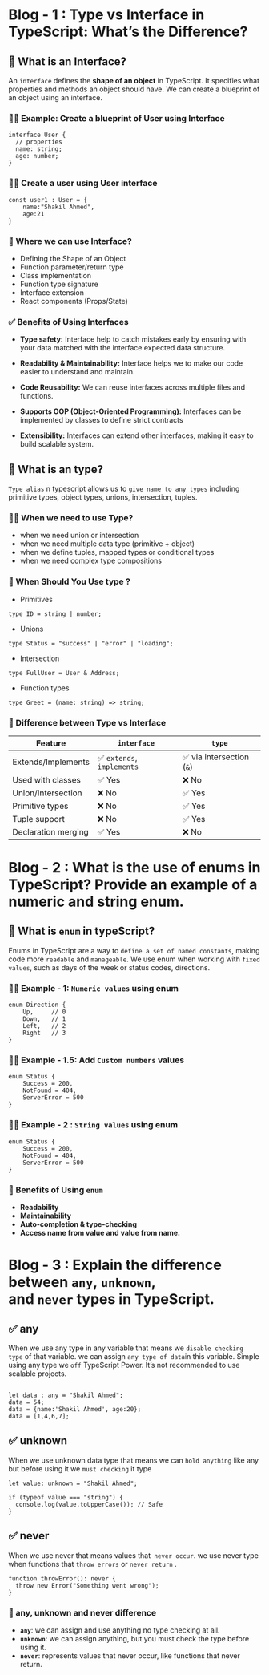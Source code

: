 
# Blog - 1 : Type vs Interface in TypeScript: What’s the Difference?

## 🎯 What is an Interface?

An `interface` defines the **shape of an object** in TypeScript. It specifies what properties and methods an object should have. We can create a blueprint of an object using an interface.

### 🧑‍💻 Example: Create a blueprint of User using Interface

```tsx
interface User {
  // properties
  name: string;
  age: number;
}
```

### 🧑‍💻 Create a user using User interface

```tsx
const user1 : User = {
    name:"Shakil Ahmed",
    age:21
}
```

### 🚀 Where we can use Interface?
- Defining the Shape of an Object
- Function parameter/return type
- Class implementation
- Function type signature
- Interface extension
- React components (Props/State)

### ✅ Benefits of Using Interfaces

- **Type safety:** Interface help to catch mistakes early by ensuring with your data matched with the interface expected data structure.

- **Readability & Maintainability:**  Interface helps  we to make our code easier to understand and maintain.

- **Code Reusability:**  We can reuse interfaces across multiple files and functions.

- **Supports OOP (Object-Oriented Programming):** Interfaces can be implemented by classes to define strict contracts

- **Extensibility:** Interfaces can extend other interfaces, making it easy to build scalable system.






## 🎯 What is an type?

`Type alias` n typescript allows us to `give name to any types` including primitive types, object types, unions, intersection, tuples.



### 🧑‍💻 When  we need to use Type?

- when we need union or intersection
- when we need multiple data type (primitive + object)
- when we define tuples, mapped types or conditional types
- when we need complex type compositions


### 🚀  When Should You Use type ?

- Primitives

```tsx
type ID = string | number;
```
- Unions 

```tsx
type Status = "success" | "error" | "loading";
```

- Intersection

```tsx
type FullUser = User & Address;
```
- Function types

```tsx
type Greet = (name: string) => string;
```



### 🎯 Difference between Type vs Interface

| Feature | `interface` | `type` |
| --- | --- | --- |
| Extends/Implements | ✅ `extends`, `implements` | ✅ via intersection (`&`) |
| Used with classes | ✅ Yes | ❌ No |
| Union/Intersection | ❌ No | ✅ Yes |
| Primitive types | ❌ No | ✅ Yes |
| Tuple support | ❌ No | ✅ Yes |
| Declaration merging | ✅ Yes | ❌ No |





# Blog - 2 : What is the use of enums in TypeScript? Provide an example of a numeric and string enum.





## 🚀 What is `enum` in typeScript?

Enums in TypeScript are a way to `define a set of named constants`, making code more `readable` and `manageable`. We use enum when working with `fixed values`, such as days of the week or status codes, directions.




### 🧑‍💻 Example - 1: `Numeric values` using enum


```tsx
enum Direction {
    Up,     // 0
    Down,   // 1
    Left,   // 2
    Right   // 3
}
```


### 🧑‍💻 Example - 1.5: Add `Custom numbers` values


```tsx
enum Status {
    Success = 200,
    NotFound = 404,
    ServerError = 500
}
```


### 🧑‍💻 Example - 2 :  `String values` using enum


```tsx
enum Status {
    Success = 200,
    NotFound = 404,
    ServerError = 500
}
```

### 🚀 Benefits of Using `enum`

- **Readability**
- **Maintainability**
- **Auto-completion & type-checking**
- **Access name from value and value from name.**




# Blog - 3 : Explain the difference between `any`, `unknown`, and `never` types in TypeScript.


## ✅ any

When we use any type in any variable that means we `disable checking type` of that variable. we can assign `any type of data`in this variable. Simple using any type we `off` TypeScript Power. It’s not recommended to use scalable projects.

```tsx

let data : any = "Shakil Ahmed";
data = 54;
data = {name:'Shakil Ahmed', age:20};
data = [1,4,6,7];

```


## ✅ unknown

When we use unknown data type that means we can `hold anything` like any but before using it we `must checking` it type 

```tsx
let value: unknown = "Shakil Ahmed";

if (typeof value === "string") {
  console.log(value.toUpperCase()); // Safe
}

```


## ✅ never

When we use never that means values that` never occur`. we use never type when functions that `throw errors` or `never return` .

```tsx
function throwError(): never {
  throw new Error("Something went wrong");
}

```



### 🎯 any, unknown and never difference

- **`any`**: we can assign and use anything no type checking at all.
- **`unknown`**: we can assign anything, but you must check the type before using it.
- **`never`**:  represents values that never occur, like functions that never return.


